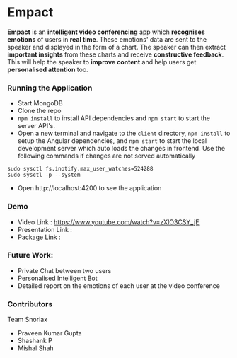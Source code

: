 # Empact
**Empact** is an **intelligent video conferencing** app which **recognises emotions** of users in **real time**. These emotions' data are sent to the speaker and displayed in the form of a chart. The speaker can then extract **important insights** from these charts and receive **constructive feedback**. This will help the speaker to **improve content** and help users get **personalised attention** too. 

### Running the Application
* Start MongoDB
* Clone the repo
* ```npm install``` to install API dependencies and `npm start` to start the server API's.
* Open a new terminal and navigate to the `client` directory, `npm install` to setup the Angular dependencies, and `npm start` to start the local development server which auto loads the changes in frontend.
Use the following commands if changes are not served automatically
```
sudo sysctl fs.inotify.max_user_watches=524288
sudo sysctl -p --system
```
* Open http://localhost:4200 to see the application

### Demo
- Video Link : https://www.youtube.com/watch?v=zXlO3CSY_jE
- Presentation Link : 
- Package Link :

### Future Work:
- Private Chat between two users
- Personalised Intelligent Bot
- Detailed report on the emotions of each user at the video conference

### Contributors

 Team Snorlax

- Praveen Kumar Gupta
- Shashank P
- Mishal Shah